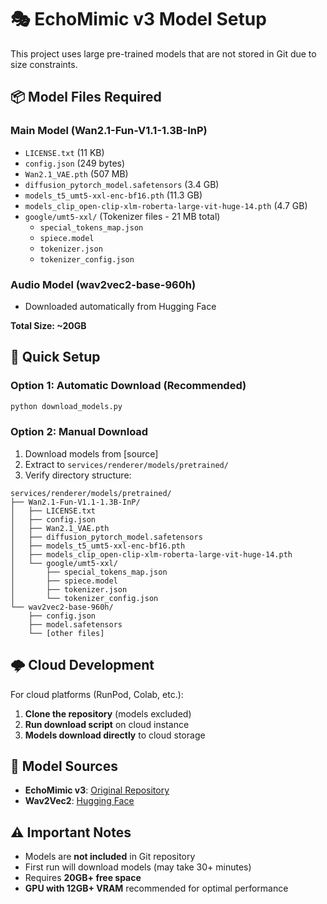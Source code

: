 # 🎭 EchoMimic v3 Model Setup

This project uses large pre-trained models that are not stored in Git due to size constraints.

## 📦 Model Files Required

### Main Model (Wan2.1-Fun-V1.1-1.3B-InP)
- `LICENSE.txt` (11 KB)
- `config.json` (249 bytes)
- `Wan2.1_VAE.pth` (507 MB)
- `diffusion_pytorch_model.safetensors` (3.4 GB)
- `models_t5_umt5-xxl-enc-bf16.pth` (11.3 GB)
- `models_clip_open-clip-xlm-roberta-large-vit-huge-14.pth` (4.7 GB)
- `google/umt5-xxl/` (Tokenizer files - 21 MB total)
  - `special_tokens_map.json`
  - `spiece.model`
  - `tokenizer.json`
  - `tokenizer_config.json`

### Audio Model (wav2vec2-base-960h)
- Downloaded automatically from Hugging Face

**Total Size: ~20GB**

## 🚀 Quick Setup

### Option 1: Automatic Download (Recommended)
```bash
python download_models.py
```

### Option 2: Manual Download
1. Download models from [source]
2. Extract to `services/renderer/models/pretrained/`
3. Verify directory structure:
```
services/renderer/models/pretrained/
├── Wan2.1-Fun-V1.1-1.3B-InP/
│   ├── LICENSE.txt
│   ├── config.json
│   ├── Wan2.1_VAE.pth
│   ├── diffusion_pytorch_model.safetensors
│   ├── models_t5_umt5-xxl-enc-bf16.pth
│   ├── models_clip_open-clip-xlm-roberta-large-vit-huge-14.pth
│   └── google/umt5-xxl/
│       ├── special_tokens_map.json
│       ├── spiece.model
│       ├── tokenizer.json
│       └── tokenizer_config.json
└── wav2vec2-base-960h/
    ├── config.json
    ├── model.safetensors
    └── [other files]
```

## 🌩️ Cloud Development

For cloud platforms (RunPod, Colab, etc.):

1. **Clone the repository** (models excluded)
2. **Run download script** on cloud instance
3. **Models download directly** to cloud storage

## 🔐 Model Sources

- **EchoMimic v3**: [Original Repository](https://github.com/antgroup/echomimic_v3)
- **Wav2Vec2**: [Hugging Face](https://huggingface.co/facebook/wav2vec2-base-960h)

## ⚠️ Important Notes

- Models are **not included** in Git repository
- First run will download models (may take 30+ minutes)
- Requires **20GB+ free space**
- **GPU with 12GB+ VRAM** recommended for optimal performance
